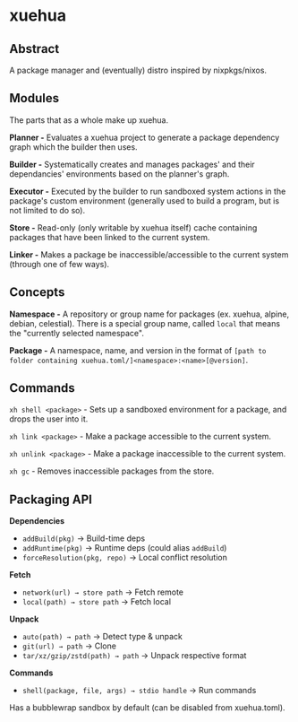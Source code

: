 # xuehua

## Abstract

A package manager and (eventually) distro inspired by nixpkgs/nixos.

## Modules
The parts that as a whole make up xuehua.

**Planner -**
Evaluates a xuehua project to generate a package dependency graph which the builder then uses.

**Builder -**
Systematically creates and manages packages' and their dependancies' environments based on the planner's graph.

**Executor -**
Executed by the builder to run sandboxed system actions in the package's custom environment (generally used to build a program, but is not limited to do so).

**Store -**
Read-only (only writable by xuehua itself) cache containing packages that have been linked to the current system.

**Linker -**
Makes a package be inaccessible/accessible to the current system (through one of few ways).

## Concepts

**Namespace -**
A repository or group name for packages (ex. xuehua, alpine, debian, celestial). There is a special group name, called `local` that means the "currently selected namespace".

**Package -**
A namespace, name, and version in the format of `[path to folder containing xuehua.toml/]<namespace>:<name>[@version]`.

## Commands

`xh shell <package>` -
Sets up a sandboxed environment for a package, and drops the user into it.

`xh link <package>` -
Make a package accessible to the current system.

`xh unlink <package>` -
Make a package inaccessible to the current system.

`xh gc` -
Removes inaccessible packages from the store.

## Packaging API

**Dependencies**

- `addBuild(pkg)` → Build-time deps
- `addRuntime(pkg)` → Runtime deps (could alias `addBuild`)
- `forceResolution(pkg, repo)` → Local conflict resolution

**Fetch**

- `network(url) → store path` → Fetch remote
- `local(path) → store path` → Fetch local

**Unpack**

- `auto(path) → path` → Detect type & unpack
- `git(url) → path` → Clone
- `tar/xz/gzip/zstd(path) → path` → Unpack respective format

**Commands**

- `shell(package, file, args) → stdio handle` → Run commands

Has a bubblewrap sandbox by default (can be disabled from xuehua.toml).
